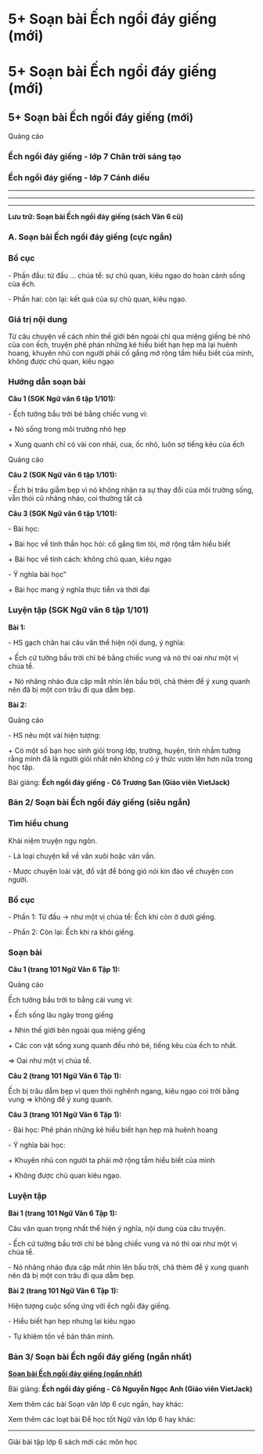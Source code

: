 # 5+ Soạn bài Ếch ngồi đáy giếng (mới)

# 5+ Soạn bài Ếch ngồi đáy giếng (mới)

## 5+ Soạn bài Ếch ngồi đáy giếng (mới)

Quảng cáo

### Ếch ngồi đáy giếng - lớp 7 Chân trời sáng tạo

### Ếch ngồi đáy giếng - lớp 7 Cánh diều

* * *

* * *

* * *

**Lưu trữ: Soạn bài Ếch ngồi đáy giếng (sách Văn 6 cũ)**

### **A. Soạn bài Ếch ngồi đáy giếng (cực ngắn)**

### Bố cục

\- Phần đầu: từ đầu ... chúa tể: sự chủ quan, kiêu ngạo do hoàn cảnh sống của ếch.

\- Phần hai: còn lại: kết quả của sự chủ quan, kiêu ngạo.

### Giá trị nội dung

Từ câu chuyện về cách nhìn thế giới bên ngoài chỉ qua miệng giếng bé nhỏ của con ếch, truyện phê phán những kẻ hiểu biết hạn hẹp mà lại huênh hoang, khuyên nhủ con người phải cố gắng mở rộng tầm hiểu biết của mình, không được chủ quan, kiêu ngạo

### Hướng dẫn soạn bài

**Câu 1 (SGK Ngữ văn 6 tập 1/101):**

\- Ếch tưởng bầu trời bé bằng chiếc vung vì:

\+ Nó sống trong môi trường nhỏ hẹp

\+ Xung quanh chỉ có vài con nhái, cua, ốc nhỏ, luôn sợ tiếng kêu của ếch

Quảng cáo

**Câu 2 (SGK Ngữ văn 6 tập 1/101):**

\- Ếch bị trâu giẫm bẹp vì nó không nhận ra sự thay đổi của môi trường sống, vẫn thói cũ nhâng nháo, coi thường tất cả

**Câu 3 (SGK Ngữ văn 6 tập 1/101):**

\- Bài học: 

\+ Bài học về tinh thần học hỏi: cố gắng tìm tòi, mở rộng tầm hiểu biết

\+ Bài học về tính cách: không chủ quan, kiêu ngạo

\- Ý nghĩa bài học”

\+ Bài học mang ý nghĩa thực tiễn và thời đại

### Luyện tập (SGK Ngữ văn 6 tập 1/101)

**Bài 1:**

\- HS gạch chân hai câu văn thể hiện nội dung, ý nghĩa:

\+ Ếch cứ tưởng bầu trời chỉ bé bằng chiếc vung và nó thì oai như một vị chúa tể.

\+ Nó nhâng nháo đưa cặp mắt nhìn lên bầu trời, chả thèm để ý xung quanh nên đã bị một con trâu đi qua dẫm bẹp.

**Bài 2:**

Quảng cáo

\- HS nêu một vài hiện tượng:

\+ Có một số bạn học sinh giỏi trong lớp, trường, huyện, tỉnh nhầm tưởng rằng mình đã là người giỏi nhất nên không có ý thức vươn lên hơn nữa trong học tập.

Bài giảng: **Ếch ngồi đáy giếng - Cô Trương San (Giáo viên VietJack)**

### **Bản 2/ Soạn bài Ếch ngồi đáy giếng (siêu ngắn)**

###  Tìm hiểu chung

Khái niệm truyện ngụ ngôn.

\- Là loại chuyện kể về văn xuôi hoặc văn vần.

\- Mược chuyện loài vật, đồ vật để bóng gió nói kin đáo về chuyện con người.

### Bố cục

\- Phần 1: Từ đầu → như một vị chúa tể: Ếch khi còn ở dưới giếng.

\- Phần 2: Còn lại: Ếch khi ra khỏi giếng.

### Soạn bài

**Câu 1 (trang 101 Ngữ Văn 6 Tập 1):**

Quảng cáo

Ếch tưởng bầu trời to bằng cái vung vì:

\+ Ếch sống lâu ngày trong giếng

\+ Nhìn thế giới bên ngoài qua miệng giếng

\+ Các con vật sống xung quanh đều nhỏ bé, tiếng kêu của ếch to nhất.

⇒ Oai như một vị chúa tể.

**Câu 2 (trang 101 Ngữ Văn 6 Tập 1):**

Ếch bị trâu dẫm bẹp vì quen thói nghênh ngang, kiêu ngạo coi trời bằng vung ⇒ không để ý xung quanh.

**Câu 3 (trang 101 Ngữ Văn 6 Tập 1):**

\- Bài học: Phê phán những kẻ hiểu biết hạn hẹp mà huênh hoang

\- Ý nghĩa bài học:

\+ Khuyên nhủ con người ta phải mở rộng tầm hiểu biết của mình

\+ Không được chủ quan kiêu ngạo.

### Luyện tập

**Bài 1 (trang 101 Ngữ Văn 6 Tập 1):**

Câu văn quan trọng nhất thể hiện ý nghĩa, nội dung của câu truyện.

\- Ếch cứ tưởng bầu trời chỉ bé bằng chiếc vung và nó thì oai như một vị chúa tể.

\- Nó nhâng nháo đưa cặp mắt nhìn lên bầu trời, chả thèm để ý xung quanh nên đã bị một con trâu đi qua dẫm bẹp.

**Bài 2 (trang 101 Ngữ Văn 6 Tập 1):**

Hiện tượng cuộc sống ứng với ếch ngồi đáy giếng.

\- Hiểu biết hạn hẹp nhưng lại kiêu ngạo

\- Tự khiêm tốn về bản thân mình.

### **Bản 3/ Soạn bài Ếch ngồi đáy giếng (ngắn nhất)**

[**Soạn bài Ếch ngồi đáy giếng (ngắn nhất)**](https://vietjack.com/soan-van-6/ech-ngoi-day-gieng.jsp)

Bài giảng: **Ếch ngồi đáy giếng - Cô Nguyễn Ngọc Anh (Giáo viên VietJack)**

Xem thêm các bài Soạn văn lớp 6 cực ngắn, hay khác:

Xem thêm các loạt bài Để học tốt Ngữ văn lớp 6 hay khác:

* * *

Giải bài tập lớp 6 sách mới các môn học
